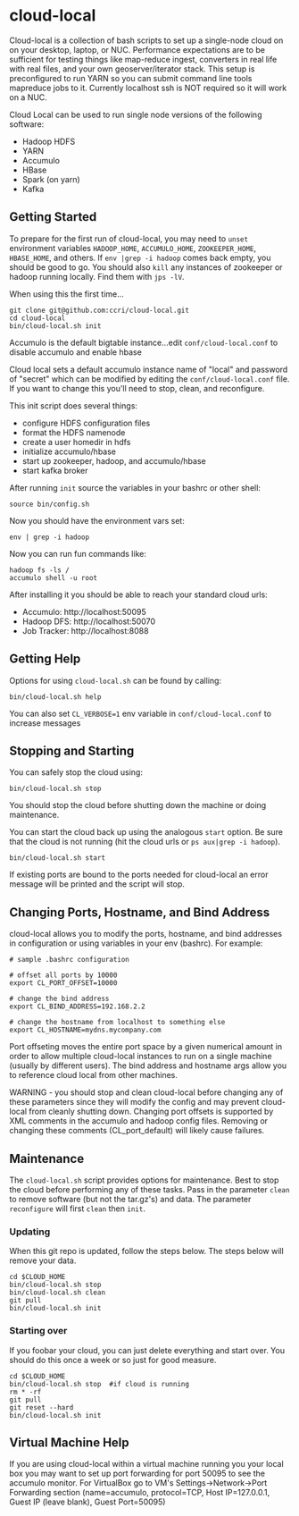 # cloud-local

Cloud-local is a collection of bash scripts to set up a single-node cloud on on your desktop, laptop, or NUC. Performance expectations are to be sufficient for testing things like map-reduce ingest, converters in real life with real files, and your own geoserver/iterator stack. This setup is preconfigured to run YARN so you can submit command line tools mapreduce jobs to it. Currently localhost ssh is NOT required so it will work on a NUC. 

Cloud Local can be used to run single node versions of the following software:
* Hadoop HDFS
* YARN
* Accumulo
* HBase
* Spark (on yarn)
* Kafka

## Getting Started 

To prepare for the first run of cloud-local, you may need to `unset` environment variables `HADOOP_HOME`, `ACCUMULO_HOME`, `ZOOKEEPER_HOME`, `HBASE_HOME`, and others. If `env |grep -i hadoop` comes back empty, you should be good to go. You should also `kill` any instances of zookeeper or hadoop running locally. Find them with `jps -lV`.

When using this the first time...

    git clone git@github.com:ccri/cloud-local.git
    cd cloud-local
    bin/cloud-local.sh init

Accumulo is the default bigtable instance...edit `conf/cloud-local.conf` to disable accumulo and enable hbase

Cloud local sets a default accumulo instance name of "local" and password of "secret" which can be modified by editing the `conf/cloud-local.conf` file. If you want to change this you'll need to stop, clean, and reconfigure.

This init script does several things:
* configure HDFS configuration files
* format the HDFS namenode
* create a user homedir in hdfs
* initialize accumulo/hbase
* start up zookeeper, hadoop, and accumulo/hbase
* start kafka broker

After running `init` source the variables in your bashrc or other shell:

    source bin/config.sh

Now you should have the environment vars set:
    
    env | grep -i hadoop

Now you can run fun commands like:

    hadoop fs -ls /
    accumulo shell -u root 

After installing it you should be able to reach your standard cloud urls:

* Accumulo:    http://localhost:50095
* Hadoop DFS:  http://localhost:50070
* Job Tracker: http://localhost:8088

## Getting Help

Options for using `cloud-local.sh` can be found by calling:

    bin/cloud-local.sh help

You can also set `CL_VERBOSE=1` env variable in `conf/cloud-local.conf` to increase messages

## Stopping and Starting

You can safely stop the cloud using: 

    bin/cloud-local.sh stop

You should stop the cloud before shutting down the machine or doing maintenance.

You can start the cloud back up using the analogous `start` option. Be sure that the cloud is not running (hit the cloud urls or `ps aux|grep -i hadoop`).

    bin/cloud-local.sh start

If existing ports are bound to the ports needed for cloud-local an error message will be printed and the script will stop.

## Changing Ports, Hostname, and Bind Address

cloud-local allows you to modify the ports, hostname, and bind addresses in configuration or using variables in your env (bashrc). For example:

    # sample .bashrc configuration
    
    # offset all ports by 10000
    export CL_PORT_OFFSET=10000
    
    # change the bind address
    export CL_BIND_ADDRESS=192.168.2.2
    
    # change the hostname from localhost to something else
    export CL_HOSTNAME=mydns.mycompany.com
    
Port offseting moves the entire port space by a given numerical amount in order to allow multiple cloud-local instances to run on a single machine (usually by different users). The bind address and hostname args allow you to reference cloud local from other machines.

WARNING - you should stop and clean cloud-local before changing any of these parameters since they will modify the config and may prevent cloud-local from cleanly shutting down. Changing port offsets is supported by XML comments in the accumulo and hadoop config files. Removing or changing these comments (CL_port_default) will likely cause failures.

## Maintenance

The `cloud-local.sh` script provides options for maintenance. Best to stop the cloud before performing any of these tasks. Pass in the parameter `clean` to remove software (but not the tar.gz's) and data. The parameter `reconfigure` will first `clean` then `init`.

### Updating

When this git repo is updated, follow the steps below. The steps below will remove your data. 

    cd $CLOUD_HOME
    bin/cloud-local.sh stop
    bin/cloud-local.sh clean
    git pull
    bin/cloud-local.sh init

### Starting over

If you foobar your cloud, you can just delete everything and start over. You should do this once a week or so just for good measure.  

    cd $CLOUD_HOME
    bin/cloud-local.sh stop  #if cloud is running
    rm * -rf
    git pull
    git reset --hard
    bin/cloud-local.sh init

## Virtual Machine Help

If you are using cloud-local within a virtual machine running you your local box you may want to set up port forwarding for port 50095 to see the accumulo monitor. For VirtualBox go to VM's Settings->Network->Port Forwarding section (name=accumulo, protocol=TCP, Host IP=127.0.0.1, Guest IP (leave blank), Guest Port=50095)
